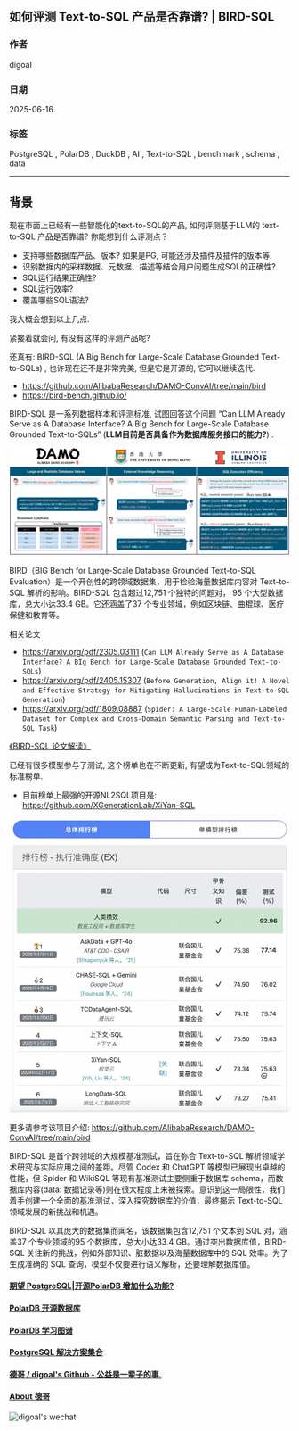 ## 如何评测 Text-to-SQL 产品是否靠谱? | BIRD-SQL    
          
### 作者          
digoal          
          
### 日期          
2025-06-16         
          
### 标签          
PostgreSQL , PolarDB , DuckDB , AI , Text-to-SQL , benchmark , schema , data      
          
----          
          
## 背景   
现在市面上已经有一些智能化的text-to-SQL的产品, 如何评测基于LLM的 text-to-SQL 产品是否靠谱? 你能想到什么评测点？  
- 支持哪些数据库产品、版本? 如果是PG, 可能还涉及插件及插件的版本等.     
- 识别数据内的采样数据、元数据、描述等结合用户问题生成SQL的正确性?  
- SQL运行结果正确性?  
- SQL运行效率?  
- 覆盖哪些SQL语法?   
  
我大概会想到以上几点.   
  
紧接着就会问, 有没有这样的评测产品呢?  
  
还真有: BIRD-SQL (A Big Bench for Large-Scale Database Grounded Text-to-SQLs) , 也许现在还不是非常完美, 但是它是开源的, 它可以继续迭代.    
- https://github.com/AlibabaResearch/DAMO-ConvAI/tree/main/bird  
- https://bird-bench.github.io/  
  
BIRD-SQL 是一系列数据样本和评测标准, 试图回答这个问题 “Can LLM Already Serve as A Database Interface? A BIg Bench for Large-Scale Database Grounded Text-to-SQLs” (<b>LLM目前是否具备作为数据库服务接口的能力?</b>) .  

![pic](20250616_03_pic_002.png)  
  
BIRD（BIG Bench for Large-Scale Database Grounded Text-to-SQL Evaluation）是一个开创性的跨领域数据集，用于检验海量数据库内容对 Text-to-SQL 解析的影响。BIRD-SQL 包含超过12,751 个独特的问题对， 95 个大型数据库，总大小达33.4 GB。它还涵盖了37 个专业领域，例如区块链、曲棍球、医疗保健和教育等。  
  
相关论文  
- https://arxiv.org/pdf/2305.03111  (`Can LLM Already Serve as A Database Interface? A BIg Bench for Large-Scale Database Grounded Text-to-SQLs`)  
- https://arxiv.org/pdf/2405.15307  (`Before Generation, Align it! A Novel and Effective Strategy for Mitigating Hallucinations in Text-to-SQL Generation`)  
- https://arxiv.org/pdf/1809.08887  (`Spider: A Large-Scale Human-Labeled Dataset for Complex and Cross-Domain Semantic Parsing and Text-to-SQL Task`)  
    
[《BIRD-SQL 论文解读》](../202506/20250618_01.md)  
   
已经有很多模型参与了测试, 这个榜单也在不断更新, 有望成为Text-to-SQL领域的标准榜单.  
- 目前榜单上最强的开源NL2SQL项目是: https://github.com/XGenerationLab/XiYan-SQL  
  
![pic](20250616_03_pic_001.jpg)  
  
更多请参考该项目介绍: https://github.com/AlibabaResearch/DAMO-ConvAI/tree/main/bird  
  
BIRD-SQL 是首个跨领域的大规模基准测试，旨在弥合 Text-to-SQL 解析领域学术研究与实际应用之间的差距。尽管 Codex 和 ChatGPT 等模型已展现出卓越的性能，但 Spider 和 WikiSQL 等现有基准测试主要侧重于数据库 schema，而数据库内容(data: 数据记录等)则在很大程度上未被探索。意识到这一局限性，我们着手创建一个全面的基准测试，深入探究数据库的价值，最终揭示 Text-to-SQL 领域发展的新挑战和机遇。  
  
BIRD-SQL 以其庞大的数据集而闻名，该数据集包含12,751 个文本到 SQL 对，涵盖37 个专业领域的95 个数据库，总大小达33.4 GB。通过突出数据库值，BIRD-SQL 关注新的挑战，例如外部知识、脏数据以及海量数据库中的 SQL 效率。为了生成准确的 SQL 查询，模型不仅要进行语义解析，还要理解数据库值。  
  
  
#### [期望 PostgreSQL|开源PolarDB 增加什么功能?](https://github.com/digoal/blog/issues/76 "269ac3d1c492e938c0191101c7238216")
  
  
#### [PolarDB 开源数据库](https://openpolardb.com/home "57258f76c37864c6e6d23383d05714ea")
  
  
#### [PolarDB 学习图谱](https://www.aliyun.com/database/openpolardb/activity "8642f60e04ed0c814bf9cb9677976bd4")
  
  
#### [PostgreSQL 解决方案集合](../201706/20170601_02.md "40cff096e9ed7122c512b35d8561d9c8")
  
  
#### [德哥 / digoal's Github - 公益是一辈子的事.](https://github.com/digoal/blog/blob/master/README.md "22709685feb7cab07d30f30387f0a9ae")
  
  
#### [About 德哥](https://github.com/digoal/blog/blob/master/me/readme.md "a37735981e7704886ffd590565582dd0")
  
  
![digoal's wechat](../pic/digoal_weixin.jpg "f7ad92eeba24523fd47a6e1a0e691b59")
  
